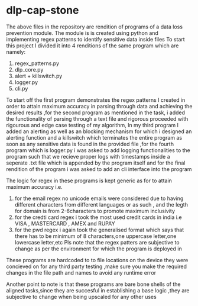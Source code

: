 # dlp-cap-stone
The above files in the repository are rendition of programs of a data loss prevention module.
The module is is created using python and implementing regex patterns to identify sensitive data inside files 
To start this project I divided it into 4 renditions of the same program
which are namely:
1) regex_patterns.py
2) dlp_core.py
3) alert + killswitch.py
4) logger.py
5) cli.py

To start off the first program demonstrates the regex patterns I created in order to attain maximum accuracy in parsing through data and achieving the desired results ,for the second program as mentioned in the task, i added the functionality of parsing through a text file and rigorous proceeded with rigourous and edge case testing of my algorithm,
In my third program I added an alerting as well as an blocking mechanism for which i designed an alerting function and a killswitch which terminates the entire program as soon as any sensitive data is found in the provided file ,for the fourth program which is logger.py i was asked to add logging functionalities to the program such that we recieve proper logs with timestamps inside a seperate .txt file which is appended by the program itself and for the final rendition of the program i was asked to add an cli interface into the program

The logic for regex in these programs is kept generic as for to attain maximum accuracy i.e.
1) for the email regex no unicode emails were considered due to having different characters from different languages or as such , and the legth for domain is from 2-6characters to promote maximum inclusivity
2) for the credti card regex i took the most used credit cards in india i.e VISA , MASTERCARD , AMEX and RUPAY
3) for the pwd regex i again took the generalised format which says that there has to be minimum of 8 characters,one uppercase letter,one lowercase letter,etc
Pls note that the regex patters are subjective to change as per the environment for which the program is deployed in 

These programs are hardcoded to to file locations on the device they were concieved on for any third party testing ,make sure you make the required changes in the file path and names to avoid any runtime error

Another point to note is that these programs are bare bone shells of the aligned tasks,since they are succesful in establishing a base logic ,they are subjective to change when being upscaled for any other uses 
